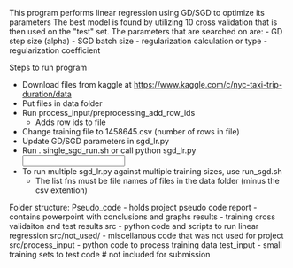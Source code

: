 ﻿This program performs linear regression using GD/SGD to optimize its parameters
The best model is found by utilizing 10 cross validation that is then used on the "test" set.
The parameters that are searched on are:
	- GD step size (alpha)
	- SGD batch size
	- regularization calculation or type
	- regularization coefficient

Steps to run program
 - Download files from kaggle at https://www.kaggle.com/c/nyc-taxi-trip-duration/data
 - Put files in data folder
 - Run process_input/preprocessing_add_row_ids
	- Adds row ids to file
 - Change training file to 1458645.csv (number of rows in file)
 - Update GD/SGD parameters in sgd_lr.py
 - Run . single_sgd_run.sh or call python sgd_lr.py <input file name without extension> <output filename with ext>
 - To run multiple sgd_lr.py against multiple training sizes, use run_sgd.sh
	- The list fns must be file names of files in the data folder (minus the csv extention)

Folder structure:
Pseudo_code - holds project pseudo code
report - contains powerpoint with conclusions and graphs
results - training cross validaiton and test results
src - python code and scripts to run linear regression
src/not_used/ - miscellanous code that was not used for project
src/process_input - python code to process training data
test_input - small training sets to test code # not included for submission

